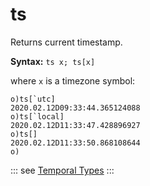 # ts

Returns current timestamp.

**Syntax:** ```ts x; ts[x]```

where `x` is a timezone symbol:

```o
o)ts[`utc]
2020.02.12D09:33:44.365124088
o)ts[`local]
2020.02.12D11:33:47.428896927
o)ts[]
2020.02.12D11:33:50.868108644
o)
```

::: see
[Temporal Types](/reference/types/scalars/time.md)
:::

